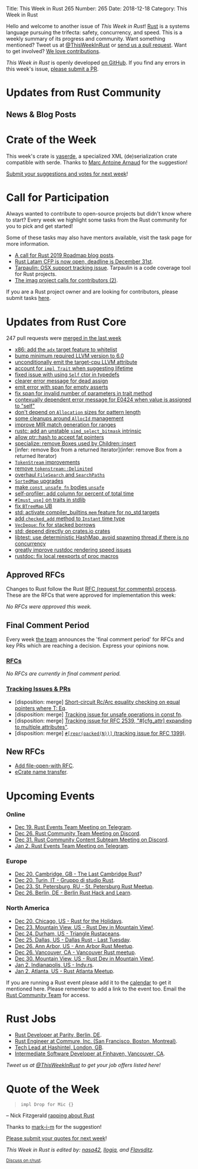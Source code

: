 Title: This Week in Rust 265
Number: 265
Date: 2018-12-18
Category: This Week in Rust

Hello and welcome to another issue of *This Week in Rust*!
[Rust](http://rust-lang.org) is a systems language pursuing the trifecta: safety, concurrency, and speed.
This is a weekly summary of its progress and community.
Want something mentioned? Tweet us at [@ThisWeekInRust](https://twitter.com/ThisWeekInRust) or [send us a pull request](https://github.com/cmr/this-week-in-rust).
Want to get involved? [We love contributions](https://github.com/rust-lang/rust/blob/master/CONTRIBUTING.md).

*This Week in Rust* is openly developed [on GitHub](https://github.com/cmr/this-week-in-rust).
If you find any errors in this week's issue, [please submit a PR](https://github.com/cmr/this-week-in-rust/pulls).

# Updates from Rust Community

## News & Blog Posts

# Crate of the Week

This week's crate is [yaserde](https://github.com/media-io/yaserde), a specialized XML (de)serialization crate compatible with serde. Thanks to [Marc Antoine Arnaud](https://users.rust-lang.org/t/crate-of-the-week/2704/472) for the suggestion!

[Submit your suggestions and votes for next week][submit_crate]!

[submit_crate]: https://users.rust-lang.org/t/crate-of-the-week/2704

# Call for Participation

Always wanted to contribute to open-source projects but didn't know where to start?
Every week we highlight some tasks from the Rust community for you to pick and get started!

Some of these tasks may also have mentors available, visit the task page for more information.

* [A call for Rust 2019 Roadmap blog posts](https://blog.rust-lang.org/2018/12/06/call-for-rust-2019-roadmap-blogposts.html).
* [Rust Latam CFP is now open, deadline is December 31st](https://cfp.rustlatam.org/events/rust-latam).
* [Tarpaulin: OSX support tracking issue](https://github.com/xd009642/tarpaulin/issues/152). Tarpaulin is a code coverage tool for Rust projects.
* [The imag project calls for contributors (2)](https://imag-pim.org/blog/2018/12/04/call-for-participation-2/).

If you are a Rust project owner and are looking for contributors, please submit tasks [here][guidelines].

[guidelines]: https://users.rust-lang.org/t/twir-call-for-participation/4821

# Updates from Rust Core

247 pull requests were [merged in the last week][merged]

[merged]: https://github.com/search?q=is%3Apr+org%3Arust-lang+is%3Amerged+merged%3A2018-12-10..2018-12-17

* [x86: add the `adx` target feature to whitelist](https://github.com/rust-lang/rust/pull/56749)
* [bump minimum required LLVM version to 6.0](https://github.com/rust-lang/rust/pull/56642)
* [unconditionally emit the target-cpu LLVM attribute](https://github.com/rust-lang/rust/pull/56609)
* [account for `impl Trait` when suggesting lifetime](https://github.com/rust-lang/rust/pull/56755)
* [fixed issue with using `Self` ctor in typedefs](https://github.com/rust-lang/rust/pull/56850)
* [clearer error message for dead assign](https://github.com/rust-lang/rust/pull/56439)
* [emit error with span for empty asserts](https://github.com/rust-lang/rust/pull/56491)
* [fix span for invalid number of parameters in trait method](https://github.com/rust-lang/rust/pull/56641)
* [contexually dependent error message for E0424 when value is assigned to "self"](https://github.com/rust-lang/rust/pull/56572)
* [don't depend on `Allocation` sizes for pattern length](https://github.com/rust-lang/rust/pull/56540)
* [some cleanups around `AllocId` management](https://github.com/rust-lang/rust/pull/56461)
* [improve MIR match generation for ranges](https://github.com/rust-lang/rust/pull/56810)
* [rustc: add an unstable `simd_select_bitmask` intrinsic](https://github.com/rust-lang/rust/pull/56789)
* [allow ptr::hash to accept fat pointers](https://github.com/rust-lang/rust/pull/56751)
* [specialize: remove Boxes used by Children::insert](https://github.com/rust-lang/rust/pull/56744)
* [infer: remove Box from a returned Iterator](infer: remove Box from a returned Iterator)
* [`TokenStream` improvements](https://github.com/rust-lang/rust/pull/56737)
* [remove `tokenstream::Delimited`](https://github.com/rust-lang/rust/pull/56369)
* [overhaul `FileSearch` and `SearchPaths`](https://github.com/rust-lang/rust/pull/56090)
* [`SortedMap` upgrades](https://github.com/rust-lang/rust/pull/56039)
* [make `const unsafe fn` bodies `unsafe`](https://github.com/rust-lang/rust/pull/56706)
* [self-profiler: add column for percent of total time](https://github.com/rust-lang/rust/pull/56702)
* [`#[must_use]` on traits in stdlib](https://github.com/rust-lang/rust/pull/56677)
* [fix `BTreeMap` UB](https://github.com/rust-lang/rust/pull/56648)
* [std: activate compiler_builtins `mem` feature for no_std targets](https://github.com/rust-lang/rust/pull/56825)
* [add `checked_add` method to `Instant` time type](https://github.com/rust-lang/rust/pull/56490)
* [`VecDeque`: fix for stacked borrows](https://github.com/rust-lang/rust/pull/56161)
* [std: depend directly on crates.io crates](https://github.com/rust-lang/rust/pull/56092)
* [libtest: use deterministic HashMap, avoid spawning thread if there is no concurrency](https://github.com/rust-lang/rust/pull/56243)
* [greatly improve rustdoc rendering speed issues](https://github.com/rust-lang/rust/pull/56005)
* [rustdoc: fix local reexports of proc macros](https://github.com/rust-lang/rust/pull/56637)

## Approved RFCs

Changes to Rust follow the Rust [RFC (request for comments)
process](https://github.com/rust-lang/rfcs#rust-rfcs). These
are the RFCs that were approved for implementation this week:

*No RFCs were approved this week.*

## Final Comment Period

Every week [the team](https://www.rust-lang.org/team.html) announces the
'final comment period' for RFCs and key PRs which are reaching a
decision. Express your opinions now.

### [RFCs](https://github.com/rust-lang/rfcs/labels/final-comment-period)

*No RFCs are currently in final comment period.*

### [Tracking Issues & PRs](https://github.com/rust-lang/rust/labels/final-comment-period)

* [disposition: merge] [Short-circuit Rc/Arc equality checking on equal pointers where T: Eq](https://github.com/rust-lang/rust/pull/56550).
* [disposition: merge] [Tracking issue for unsafe operations in const fn](https://github.com/rust-lang/rust/issues/55607).
* [disposition: merge] [Tracking issue for RFC 2539, "#[cfg_attr] expanding to multiple attributes"](https://github.com/rust-lang/rust/issues/54881).
* [disposition: merge] [`#[repr(packed(N))]` (tracking issue for RFC 1399)](https://github.com/rust-lang/rust/issues/33158).

## New RFCs

* [Add file-open-with RFC](https://github.com/rust-lang/rfcs/pull/2615).
* [eCrate name transfer](https://github.com/rust-lang/rfcs/pull/2614).

# Upcoming Events

### Online

* [Dec 19. Rust Events Team Meeting on Telegram](https://t.me/joinchat/EkKINhHCgZ9llzvPidOssA).
* [Dec 26. Rust Community Team Meeting on Discord](https://discordapp.com/channels/442252698964721669/443773747350994945).
* [Dec 31. Rust Community Content Subteam Meeting on Discord](https://discordapp.com/channels/442252698964721669/443773747350994945).
* [Jan  2. Rust Events Team Meeting on Telegram](https://t.me/joinchat/EkKINhHCgZ9llzvPidOssA).

### Europe

* [Dec 20. Cambridge, GB - The Last Cambridge Rust](https://www.meetup.com/Cambridge-Rust-Meetup/events/pzwshpyxqbbc/)?
* [Dec 20. Turin, IT - Gruppo di studio Rust](https://www.meetup.com/Mozilla-Torino/events/sbtclqyxqbkc/).
* [Dec 23. St. Petersburg, RU - St. Petersburg Rust Meetup](https://www.meetup.com/spbrust/events/gzjnmqyxqbfc).
* [Dec 26. Berlin, DE - Berlin Rust Hack and Learn](https://www.meetup.com/opentechschool-berlin/events/rjgkhqyxqbjc/).

### North America

* [Dec 20. Chicago, US - Rust for the Holidays](https://www.meetup.com/Chicago-Rust-Meetup/events/256778181).
* [Dec 23. Mountain View, US - Rust Dev in Mountain View!](https://www.meetup.com/Rust-Dev-in-Mountain-View/events/glnfcpyxqbfc/).
* [Dec 24. Durham, US - Triangle Rustaceans](https://www.meetup.com/triangle-rustaceans/).
* [Dec 25. Dallas, US - Dallas Rust - Last Tuesday](https://www.meetup.com/Dallas-Rust/events/zfgwzmyxqbhc/).
* [Dec 26. Ann Arbor, US - Ann Arbor Rust Meetup](https://www.meetup.com/Ann-Arbor-Rust-Meetup/events/cgsskqyxqbjc/).
* [Dec 26. Vancouver, CA - Vancouver Rust meetup](https://www.meetup.com/Vancouver-Rust/events/rzszlqyxqbjc/).
* [Dec 30. Mountain View, US - Rust Dev in Mountain View!](https://www.meetup.com/Rust-Dev-in-Mountain-View/events/glnfcpyxqbnc/).
* [Jan  2. Indianapolis, US - Indy.rs](https://www.meetup.com/indyrs/events/246726699/).
* [Jan  2. Atlanta, US - Rust Atlanta Meetup](https://www.meetup.com/Rust-ATL/events/cbcmbqyzcbdb/).

If you are running a Rust event please add it to the [calendar] to get
it mentioned here. Please remember to add a link to the event too.
Email the [Rust Community Team][community] for access.

[calendar]: https://www.google.com/calendar/embed?src=apd9vmbc22egenmtu5l6c5jbfc%40group.calendar.google.com
[community]: mailto:community-team@rust-lang.org

# Rust Jobs

* [Rust Developer at Parity, Berlin, DE](https://paritytech.io/jobs/).
* [Rust Engineer at Commure, Inc. (San Francisco, Boston, Montreal)](https://www.commure.com/#jobSection).
* [Tech Lead at Hashintel, London, GB](https://twitter.com/nonparibus/status/1067893414765764614).
* [Intermediate Software Developer at Finhaven, Vancouver, CA](https://angel.co/finhaven/jobs/411238-intermediate-software-developer).

*Tweet us at [@ThisWeekInRust](https://twitter.com/ThisWeekInRust) to get your job offers listed here!*

# Quote of the Week

> `impl Drop for Mic {}`

– Nick Fitzgerald [rapping about Rust](http://fitzgeraldnick.com/2018/12/13/rust-raps.html)

Thanks to [mark-i-m](https://users.rust-lang.org/t/twir-quote-of-the-week/328/588) for the suggestion!

[Please submit your quotes for next week](http://users.rust-lang.org/t/twir-quote-of-the-week/328)!

*This Week in Rust is edited by: [nasa42](https://github.com/nasa42), [llogiq](https://github.com/llogiq), and [Flavsditz](https://github.com/Flavsditz).*

<small>[Discuss on r/rust]().</small>
